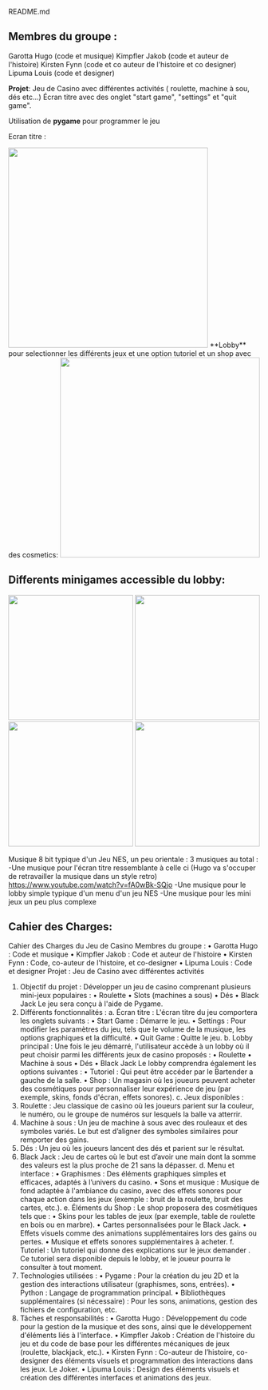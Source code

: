 README.md


## **Membres du groupe :**
Garotta Hugo (code et musique)
Kimpfler Jakob (code et auteur de l'histoire)
Kirsten Fynn (code et co auteur de l'histoire et co designer)
Lipuma Louis (code et designer)

**Projet**: Jeu de Casino avec différentes activités ( roulette, machine à sou, dés etc...)
Écran titre avec des onglet "start game", "settings" et "quit game".

Utilisation de **pygame** pour programmer le jeu

Ecran titre :

<img src="https://github.com/user-attachments/assets/5ba76a6d-e2c9-422a-8ab6-300e8aea31af" width="400" />
**Lobby** pour selectionner les différents jeux et une option tutoriel et un shop avec des cosmetics:


<img src="https://github.com/user-attachments/assets/86159d56-1140-4f99-b8bd-22f68a9b1e46" width="400" />


## **Differents minigames accessible du lobby:**

<img src="https://github.com/user-attachments/assets/53611c28-d83c-4e16-8e5c-5784f9f06323" width="250" />
<img src="https://github.com/user-attachments/assets/013a617f-8e52-4cfd-adb5-5759c973f132" width="250" />
<img src="https://github.com/user-attachments/assets/19413771-7c15-45ff-807b-0cc91769f5a1" width="250" />
<img src="https://github.com/user-attachments/assets/272cd0ce-3ff6-4fdc-b063-ab3fee4bc827" width="250" />



Musique 8 bit typique d'un Jeu NES, un peu orientale :
3 musiques au total : 
-Une musique pour l'écran titre ressemblante à celle ci (Hugo va s'occuper de retravailler la musique dans un style retro) https://www.youtube.com/watch?v=fA0wBk-SQjo
-Une musique pour le lobby simple typique d'un menu d'un jeu NES
-Une musique pour les mini jeux un peu plus complexe


## **Cahier des Charges:**
Cahier des Charges du Jeu de Casino
Membres du groupe :
•	Garotta Hugo : Code et musique
•	Kimpfler Jakob : Code et auteur de l'histoire
•	Kirsten Fynn : Code, co-auteur de l'histoire, et co-designer
•	Lipuma Louis : Code et designer
Projet : Jeu de Casino avec différentes activités
1. Objectif du projet :
Développer un jeu de casino comprenant plusieurs mini-jeux populaires :
•	Roulette
•	Slots (machines a sous)
•	Dés
•	Black Jack
Le jeu sera conçu à l'aide de Pygame.
2. Différents fonctionnalités :
a. Écran titre :
L'écran titre du jeu comportera les onglets suivants :
•	Start Game : Démarre le jeu.
•	Settings : Pour modifier les paramètres du jeu, tels que le volume de la musique, les options graphiques et la difficulté.
•	Quit Game : Quitte le jeu.
b. Lobby principal :
Une fois le jeu démarré, l'utilisateur accède à un lobby où il peut choisir parmi les différents jeux de casino proposés :
•	Roulette
•	Machine à sous
•	Dés
•	Black Jack
Le lobby comprendra également les options suivantes :
•	Tutoriel : Qui peut être accéder par le Bartender a gauche de la salle.
•	Shop : Un magasin où les joueurs peuvent acheter des cosmétiques pour personnaliser leur expérience de jeu (par exemple, skins, fonds d'écran, effets sonores).
c. Jeux disponibles :
1.	Roulette : Jeu classique de casino où les joueurs parient sur la couleur, le numéro, ou le groupe de numéros sur lesquels la balle va atterrir.
2.	Machine à sous : Un jeu de machine à sous avec des rouleaux et des symboles variés. Le but est d’aligner des symboles similaires pour remporter des gains.
3.	Dés : Un jeu où les joueurs lancent des dés et parient sur le résultat.
4.	Black Jack : Jeu de cartes où le but est d’avoir une main dont la somme des valeurs est la plus proche de 21 sans la dépasser.
d. Menu et interface :
•	Graphismes : Des éléments graphiques simples et efficaces, adaptés à l’univers du casino.
•	Sons et musique : Musique de fond adaptée à l'ambiance du casino, avec des effets sonores pour chaque action dans les jeux (exemple : bruit de la roulette, bruit des cartes, etc.).
e. Éléments du Shop :
Le shop proposera des cosmétiques tels que :
•	Skins pour les tables de jeux (par exemple, table de roulette en bois ou en marbre).
•	Cartes personnalisées pour le Black Jack.
•	Effets visuels comme des animations supplémentaires lors des gains ou pertes.
•	Musique et effets sonores supplémentaires à acheter.
f. Tutoriel :
Un tutoriel qui donne des explications sur le jeux demander . Ce tutoriel sera disponible depuis le lobby, et le joueur pourra le consulter à tout moment.
3. Technologies utilisées :
•	Pygame : Pour la création du jeu 2D et la gestion des interactions utilisateur (graphismes, sons, entrées).
•	Python : Langage de programmation principal.
•	Bibliothèques supplémentaires (si nécessaire) : Pour les sons, animations, gestion des fichiers de configuration, etc.
4. Tâches et responsabilités :
•	Garotta Hugo : Développement du code pour la gestion de la musique et des sons, ainsi que le développement d'éléments liés à l'interface.
•	Kimpfler Jakob : Création de l'histoire du jeu et du code de base pour les différentes mécaniques de jeux (roulette, blackjack, etc.).
•	Kirsten Fynn : Co-auteur de l’histoire, co-designer des éléments visuels et programmation des interactions dans les jeux. Le Joker.
•	Lipuma Louis : Design des éléments visuels et création des différentes interfaces et animations des jeux.
